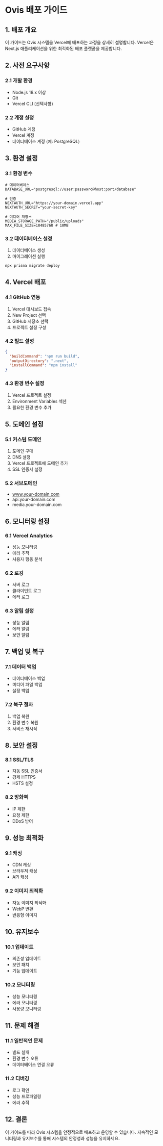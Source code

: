 # Ovis 배포 가이드

## 1. 배포 개요

이 가이드는 Ovis 시스템을 Vercel에 배포하는 과정을 상세히 설명합니다. Vercel은 Next.js 애플리케이션을 위한 최적화된 배포 플랫폼을 제공합니다.

## 2. 사전 요구사항

### 2.1 개발 환경
- Node.js 18.x 이상
- Git
- Vercel CLI (선택사항)

### 2.2 계정 설정
- GitHub 계정
- Vercel 계정
- 데이터베이스 계정 (예: PostgreSQL)

## 3. 환경 설정

### 3.1 환경 변수
```env
# 데이터베이스
DATABASE_URL="postgresql://user:password@host:port/database"

# 인증
NEXTAUTH_URL="https://your-domain.vercel.app"
NEXTAUTH_SECRET="your-secret-key"

# 미디어 저장소
MEDIA_STORAGE_PATH="/public/uploads"
MAX_FILE_SIZE=10485760 # 10MB
```

### 3.2 데이터베이스 설정
1. 데이터베이스 생성
2. 마이그레이션 실행
```bash
npx prisma migrate deploy
```

## 4. Vercel 배포

### 4.1 GitHub 연동
1. Vercel 대시보드 접속
2. New Project 선택
3. GitHub 저장소 선택
4. 프로젝트 설정 구성

### 4.2 빌드 설정
```json
{
  "buildCommand": "npm run build",
  "outputDirectory": ".next",
  "installCommand": "npm install"
}
```

### 4.3 환경 변수 설정
1. Vercel 프로젝트 설정
2. Environment Variables 섹션
3. 필요한 환경 변수 추가

## 5. 도메인 설정

### 5.1 커스텀 도메인
1. 도메인 구매
2. DNS 설정
3. Vercel 프로젝트에 도메인 추가
4. SSL 인증서 설정

### 5.2 서브도메인
- www.your-domain.com
- api.your-domain.com
- media.your-domain.com

## 6. 모니터링 설정

### 6.1 Vercel Analytics
- 성능 모니터링
- 에러 추적
- 사용자 행동 분석

### 6.2 로깅
- 서버 로그
- 클라이언트 로그
- 에러 로그

### 6.3 알림 설정
- 성능 알림
- 에러 알림
- 보안 알림

## 7. 백업 및 복구

### 7.1 데이터 백업
- 데이터베이스 백업
- 미디어 파일 백업
- 설정 백업

### 7.2 복구 절차
1. 백업 복원
2. 환경 변수 복원
3. 서비스 재시작

## 8. 보안 설정

### 8.1 SSL/TLS
- 자동 SSL 인증서
- 강제 HTTPS
- HSTS 설정

### 8.2 방화벽
- IP 제한
- 요청 제한
- DDoS 방어

## 9. 성능 최적화

### 9.1 캐싱
- CDN 캐싱
- 브라우저 캐싱
- API 캐싱

### 9.2 이미지 최적화
- 자동 이미지 최적화
- WebP 변환
- 반응형 이미지

## 10. 유지보수

### 10.1 업데이트
- 의존성 업데이트
- 보안 패치
- 기능 업데이트

### 10.2 모니터링
- 성능 모니터링
- 에러 모니터링
- 사용량 모니터링

## 11. 문제 해결

### 11.1 일반적인 문제
- 빌드 실패
- 환경 변수 오류
- 데이터베이스 연결 오류

### 11.2 디버깅
- 로그 확인
- 성능 프로파일링
- 에러 추적

## 12. 결론

이 가이드를 따라 Ovis 시스템을 안정적으로 배포하고 운영할 수 있습니다. 지속적인 모니터링과 유지보수를 통해 시스템의 안정성과 성능을 유지하세요. 